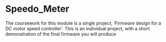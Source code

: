 # Speedo_Meter
The coursework for this module is a single project, ‘Firmware design for a DC motor speed  controller’. This is an individual project, with a short demonstration of the final firmware you  will produce
